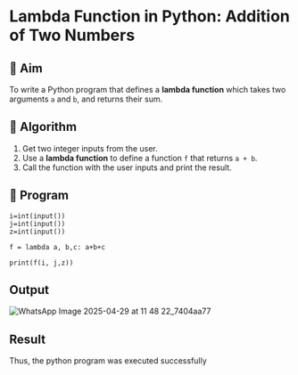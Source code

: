 # Lambda Function in Python: Addition of Two Numbers

## 🎯 Aim
To write a Python program that defines a **lambda function** which takes two arguments `a` and `b`, and returns their sum.

## 🧠 Algorithm
1. Get two integer inputs from the user.
2. Use a **lambda function** to define a function `f` that returns `a + b`.
3. Call the function with the user inputs and print the result.

## 🧾 Program
```
i=int(input())
j=int(input())
z=int(input())

f = lambda a, b,c: a+b+c

print(f(i, j,z))
```
## Output
![WhatsApp Image 2025-04-29 at 11 48 22_7404aa77](https://github.com/user-attachments/assets/908f442c-d3a0-4558-a2bd-571e1779aeee)

## Result
Thus, the python program was executed successfully
